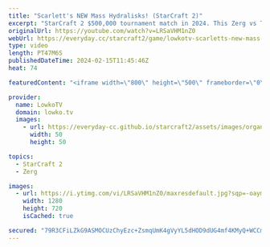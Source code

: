 ```yaml
---
title: "Scarlett's NEW Mass Hydralisks! (StarCraft 2)"
excerpt: "StarCraft 2 $500,000 tournament match in 2024. This Zerg vs Terran is from IEM Katowice and features Scarlett reinventing the Zerg mid game as she masses one of the worst units that Zerg has available: the Hydralisk.  Support my work: https://patreon.com/lowkotv  Lowko merch: https://lowko.shop Tech"
originalUrl: https://youtube.com/watch?v=LRSaVHM1nZ0
webUrl: https://everyday.cc/starcraft2/game/lowkotv-scarletts-new-mass-hydralisks-starcraft-2/
type: video
length: PT47M6S
publishedDateTime: 2024-02-15T11:45:46Z
heat: 74

featuredContent: "<iframe width=\"800\" height=\"500\" frameborder=\"0\" src=\"https://www.youtube.com/embed/LRSaVHM1nZ0\" allow=\"accelerometer; autoplay; encrypted-media; gyroscope; picture-in-picture\" allowfullscreen></iframe>"

provider:
  name: LowkoTV
  domain: lowko.tv
  images:
    - url: https://everyday-cc.github.io/starcraft2/assets/images/organizations/lowko.tv-50x50.jpg
      width: 50
      height: 50

topics:
  - StarCraft 2
  - Zerg

images:
  - url: https://i.ytimg.com/vi/LRSaVHM1nZ0/maxresdefault.jpg?sqp=-oaymwEmCIAKENAF8quKqQMa8AEB-AH-CYAC0AWKAgwIABABGGggaChoMA8=&rs=AOn4CLBKGFyj7bGj7bORLzUN4NAn2OL_LA
    width: 1280
    height: 720
    isCached: true

secured: "79R3CFiLZkG9ASMOCUzChyEzc+ZsmqUmK4gVyYL5dHOD9dUG4mf4KMyQ+WCCm4jgpwceiIDFwWHkRP3maE12G7RIRWRJJbICYlyQmlOtkowHRVdnbtXMgwkj9A6ZvU+EG8RBGgbITa9HzDmBRAfjq6ioO8Et2bDFAHvbjtjB45GfVzrW7IkxTAqtaE3WeQ2VVbUPansoWuxcBnT9SXHZOkQGbD88862BGSsJfsMG2VrkGzoCJCF8DfdPzJ0u/Ey6hWs1Hl5As1B4zqnABUJnZGo8QmekXzEUrTvrmjQxLdKwfi3gPucvbDUGlZfnvmDHFgm3A5Rti7jcKCkmZ8SRXW9vs4XCzFOyFCo3uma3O2/8EDFJMt3TdImMuglwa3Al2aojJkeIKiHCPSGnZd7ndcY0MQhD3QBBRL2JC+UbW/Q=;Huy60+qX3LZOT6Y7BkZC+Q=="
---
```


